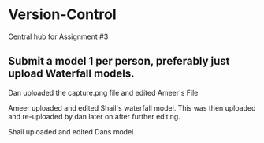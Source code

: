 # Version-Control
Central hub for Assignment #3


Submit a model 1 per person, preferably just upload Waterfall models.
--------------------------------------------------------------------
Dan uploaded the capture.png file and edited Ameer's File

Ameer uploaded and edited Shail's waterfall model. This was then uploaded and re-uploaded by dan later on after further editing.

Shail uploaded and edited Dans model.

